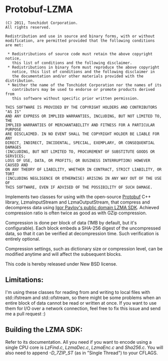 Protobuf-LZMA
=============

    (C) 2011, Tonchidot Corporation.
    All rights reserved.

    Redistribution and use in source and binary forms, with or without
    modification, are permitted provided that the following conditions
    are met:

     * Redistributions of source code must retain the above copyright notice,
       this list of conditions and the following disclaimer.
     * Redistributions in binary form must reproduce the above copyright
       notice, this list of conditions and the following disclaimer in
       the documentation and/or other materials provided with the distribution.
     * Neither the name of the Tonchidot Corporation nor the names of its
       contributors may be used to endorse or promote products derived from
       this software without specific prior written permission.

    THIS SOFTWARE IS PROVIDED BY THE COPYRIGHT HOLDERS AND CONTRIBUTORS "AS IS"
    AND ANY EXPRESS OR IMPLIED WARRANTIES, INCLUDING, BUT NOT LIMITED TO, THE
    IMPLIED WARRANTIES OF MERCHANTABILITY AND FITNESS FOR A PARTICULAR PURPOSE
    ARE DISCLAIMED. IN NO EVENT SHALL THE COPYRIGHT HOLDER BE LIABLE FOR ANY
    DIRECT, INDIRECT, INCIDENTAL, SPECIAL, EXEMPLARY, OR CONSEQUENTIAL DAMAGES
    (INCLUDING, BUT NOT LIMITED TO, PROCUREMENT OF SUBSTITUTE GOODS OR SERVICES;
    LOSS OF USE, DATA, OR PROFITS; OR BUSINESS INTERRUPTION) HOWEVER CAUSED AND
    ON ANY THEORY OF LIABILITY, WHETHER IN CONTRACT, STRICT LIABILITY, OR TORT
    (INCLUDING NEGLIGENCE OR OTHERWISE) ARISING IN ANY WAY OUT OF THE USE OF
    THIS SOFTWARE, EVEN IF ADVISED OF THE POSSIBILITY OF SUCH DAMAGE.

Implements two classes for using with the open-source [Protobuf](http://code.google.com/p/protobuf/) C++ library, LzmaInputStream and LzmaOutputStream, that compress and decompress data using [Igor Pavlov's public domain LZMA SDK](http://www.7-zip.org/sdk.html). Achieved compression ratio is often twice as good as with GZip compression.

Compression is done per block of data (1MB by default, but it's configurable). Each block embeds a SHA-256 digest of the uncompressed data, so that it can be verified at decompression time. Such verification is entirely optional.

Compression settings, such as dictionary size or compression level, can be modified anytime and will affect the subsequent blocks.

This code is hereby released under New BSD license.

Limitations:
------------

I'm using these classes for reading from and writing to local files with std::ifstream and std::ofstream, so there might be some problems when an entire block of data cannot be read or written at once. If you want to use them for I/O over a network connection, feel free to fix this issue and send me a pull request :)

Building the LZMA SDK:
----------------------

Refer to its documentation. All you need if you want to encode using a single CPU core is *LzFind.c*, *LzmaDec.c*, *LzmaEnc.c* and *Sha256.c*. You will also need to append *-D_7ZIP_ST* (as in "Single Thread") to your CFLAGS.
